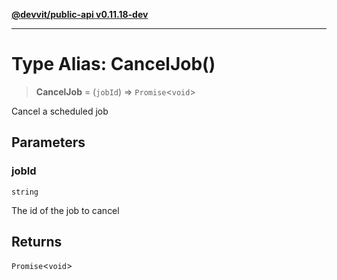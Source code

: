 [**@devvit/public-api v0.11.18-dev**](../README.md)

---

# Type Alias: CancelJob()

> **CancelJob** = (`jobId`) => `Promise`\<`void`\>

Cancel a scheduled job

## Parameters

### jobId

`string`

The id of the job to cancel

## Returns

`Promise`\<`void`\>
